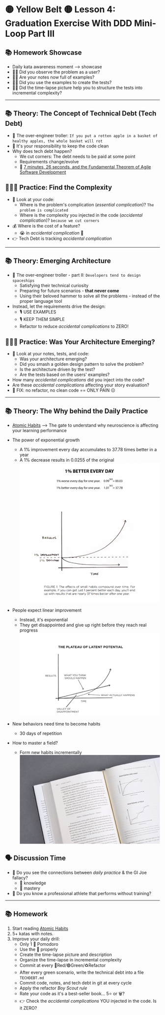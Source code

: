 # 🟡 Yellow Belt 🟡 Lesson 4: Graduation Exercise With DDD Mini-Loop Part III

## 📚 Homework Showcase

- Daily kata awareness moment --> showcase
- 🙋‍♂️ Did you observe the problem as a user?
- 🙋‍♂️ Are your notes now full of examples?
- 🙋‍♂️ Did you use the examples to create the tests?
- 🙋‍♂️ Did the time-lapse picture help you to structure the tests into incremental
  complexity?

---

## 📚 Theory: The Concept of Technical Debt (Tech Debt)

- 👿 The over-engineer troller:
  `If you put a rotten apple in a basket of healthy apples, the whole basket will rot`
- 🧹 It's your responsibility to keep the code clean
- Why does tech debt happen?
  - We cut corners: The debt needs to be paid at some point
  - Requirements change/evolve
  - 🎥
    [7 minutes, 26 seconds, and the Fundamental Theorem of Agile Software Development](https://www.youtube.com/watch?v=WSes_PexXcA&ab_channel=jbrains762)

## 🏋🏻‍♂️ Practice: Find the Complexity

- 👀 Look at your code:
  - Where is the problem's complication (_essential complication_)?
    `The problem is complicated`
  - Where is the complexity you injected in the code (_accidental
    complication_)? `because we cut corners`
- 💰 Where is the cost of a feature?
  - 😭 in _accidental complication_ 🫢
- 👉 Tech Debt is tracking _accidental complication_

---

## 📚 Theory: Emerging Architecture

- 👿 The over-engineer troller - part II: `Developers tend to design spaceships`
  - Satisfying their technical curiosity
  - Preparing for future scenarios - **that never come**
  - Using their beloved hammer to solve all the problems - instead of the proper
    language tool
- Instead, let the requirements drive the design:
  - 🎙️ USE EXAMPLES
  - 🎙️ KEEP THEM SIMPLE
  - Refactor to reduce _accidental complications_ to ZERO!

## 🏋🏻‍♂️ Practice: Was Your Architecture Emerging?

- 👀 Look at your notes, tests, and code:
  - Was your architecture emerging?
  - Did you smash a golden design pattern to solve the problem?
  - Is the architecture driven by the test?
  - Are the tests based on the users' examples?
- How many _accidental complications_ did you inject into the code?
- Are these _accidental complications_ affecting your story evaluation?
- 🎯 FIX: no refactor, no clean code == ONLY PAIN 😖

---

## 📚 Theory: The Why behind the Daily Practice

- [Atomic Habits](https://www.amazon.com/Atomic-Habits-Proven-Build-Break/dp/0735211299)
  --> The gate to understand why neuroscience is affecting your learning
  performance
- The power of exponential growth

  - A 1% improvement every day accumulates to 37.78 times better in a year
  - A 1% decrease results in 0.0255 of the original
    ![1% increase](1-pct-increase.png)

- People expect linear improvement

  - Instead, it's exponential
  - They get disappointed and give up right before they reach real progress
    ![Plateau of latent potential](plateau-of-latent-potential.png)

- New behaviors need time to become habits
  - 30 days of repetition
- How to master a field?
  - Form new habits incrementally ![Mastering a habit vs. field](mastering.jpg)

## 🗣️ Discussion Time

- 🤔 Do you see the connections between _daily practice_ & the GI Joe fallacy?
  - 🧠 knowledge
  - 💪 mastery
- 🤔 Do you know a professional athlete that performs without training?

---

## 📚 Homework

1. Start reading
   [Atomic Habits](https://www.amazon.com/Atomic-Habits-Proven-Build-Break/dp/0735211299)
2. 5+ katas with notes.
3. Improve your daily drill:
   - Only 1 🍅 Pomodoro
   - Use the 📝 properly
   - Create the time-lapse picture and description
   - Organize the time-lapse in incremental complexity
   - Commit at every 🔴Red/🟢Green/♻️Refactor
   - After every green scenario, write the technical debt into a file
     `TECHDEBT.md`
   - Commit code, notes, and tech debt in git at every cycle
   - Apply the refactor _Boy Scout rule_
   - Rate your code as it's a best-seller book... 5⭐️ or 🗑️?
   - 👉 Check the _accidental complications_ YOU injected in the code. Is it
     ZERO?
